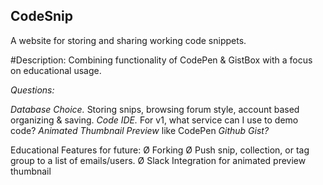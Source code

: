 ## CodeSnip

A website for storing and sharing working code snippets.

#Description: Combining functionality of CodePen & GistBox with a focus on educational usage. 

*Questions:*

_Database Choice._ Storing snips, browsing forum style, account based organizing & saving.
_Code IDE._ For v1, what service can I use to demo code?
_Animated Thumbnail Preview_ like CodePen
_Github Gist?_
 
Educational Features for future:
  Ø Forking
  Ø Push snip, collection, or tag group to a list of emails/users.
  Ø Slack Integration for animated preview thumbnail
